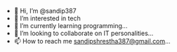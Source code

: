 - 👋 Hi, I’m @sandip387
- 👀 I’m interested in tech
- 🌱 I’m currently learning programming...
- 💞️ I’m looking to collaborate on IT personalities...
- 📫 How to reach me sandipshrestha387@gmail.com...

<!---
sandip387/sandip387 is a ✨ special ✨ repository because its `README.md` (this file) appears on your GitHub profile.
You can click the Preview link to take a look at your changes.
--->
